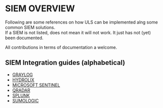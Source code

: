 # SIEM OVERVIEW
Following are some references on how ULS can be implemented alng some common SIEM solutions.  
If a SIEM is not listed, does not mean it will not work. It just has not (yet) been documented.

All contributions in terms of documentation a welcome.

## SIEM Integration guides (alphabetical)
- [GRAYLOG](./GRAYLOG/README.md)
- [HYDROLIX](HYDROLIX/README.md)
- [MICROSOFT SENTINEL](./SENTINEL/Readme.md)
- [QRADAR](./QRADAR/README.md)
- [SPLUNK](./SPLUNK/README.md)
- [SUMOLOGIC](./SUMOLOGIC/README.md)

